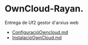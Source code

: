 # OwnCloud-Rayan.
Entrega de Uf2 gestor d'arxius web
<!-- [click on this link](#my-multi-word-header) -->

- [ConfiguracióOwncloud.md](./docs/ConfiguracióOwncloud.md)
- [InstalacióOwnCloud.md](./docs/InstalacióOwncloud.md)

